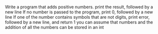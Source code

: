 Write a program that adds positive numbers. print the result, followed by a new line If no number is passed to the program, print 0, followed by a new line If one of the number contains symbols that are not digits, print error, followed by a new line, and return 1 you can assume that numbers and the addition of all the numbers can be stored in an int
